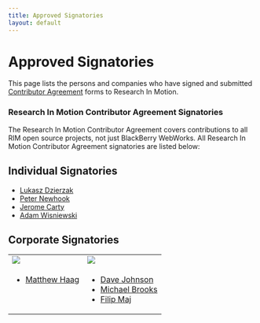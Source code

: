 ```yaml
---
title: Approved Signatories
layout: default
---
```


# Approved Signatories

This page lists the persons and companies who have signed and submitted [Contributor Agreement](howToContribute.html) forms to Research In Motion.

### Research In Motion Contributor Agreement Signatories
The Research In Motion Contributor Agreement covers contributions to all RIM open source projects, not just BlackBerry WebWorks. All Research In Motion Contributor Agreement signatories are listed below:

## Individual Signatories

* [Lukasz Dzierzak](https://github.com/ddluk)
* [Peter Newhook](https://github.com/pnewhook)
* [Jerome Carty](https://github.com/jcarty)
* [Adam Wisniewski](https://github.com/adamw523)

## Corporate Signatories

<table>
  <tr>
    <td>
      <a href="http://pyxismobile.com/" target="_blank"><img src="../images/logo_pyxis.jpg" border="0"/></a>
    </td>
    <td>
      <a href="http://www.nitobi.com/" target="_blank"><img src="../images/logo_nitobi.png" border="0"/></a>
    </td>
  </tr>
  <tr>
    <td valign="top">
      <ul>
        <li><a href="https://github.com/Muerl">Matthew Haag</a></li>
      </ul>
    </td>
    <td valign="top">
      <ul>
        <li><a href="https://github.com/davejohnson">Dave Johnson</a></li>
        <li><a href="https://github.com/mwbrooks">Michael Brooks</a></li>
        <li><a href="https://github.com/filmaj">Filip Maj</a></li>
      </ul>
    </td>
  </tr>
</table>

